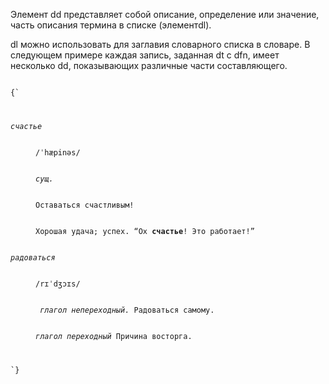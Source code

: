 <p>
	Элемент <LE>dd</LE> представляет собой описание, определение или значение, часть описания термина в списке (элемент<LE>dl</LE>).
</p>

<ExampleBox>

<LE>dl</LE> можно использовать для заглавия словарного списка в словаре. В следующем примере каждая запись, заданная <LE>dt</LE> с <LE>dfn</LE>, имеет несколько <LE>dd</LE>, показывающих различные части составляющего.

<Code>
{`
<dl>
 	<dt><dfn>счастье</dfn></dt>
 	<dd class="pronunciation">/ˈhæpinəs/</dd>
 	<dd class="part-of-speech"><i><abbr>сущ.</abbr></i></dd>
 	<dd>Оставаться счастливым!</dd>
 	<dd>Хорошая удача; успех. <q>Ох <b>счастье</b>! Это работает!</q></dd>
 	<dt><dfn>радоваться</dfn></dt>
 	<dd class="pronunciation">/rɪˈdʒɔɪs/</dd>
 	<dd><i class="part-of-speech"><abbr> глагол непереходный.</abbr></i> Радоваться самому.</dd>
 	<dd><i class="part-of-speech"><abbr>глагол переходный</abbr></i> Причина восторга.</dd>
</dl>
`}
</Code>

</ExampleBox>




